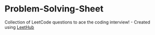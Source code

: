 # Problem-Solving-Sheet
Collection of LeetCode questions to ace the coding interview! - Created using [LeetHub](https://github.com/QasimWani/LeetHub)
